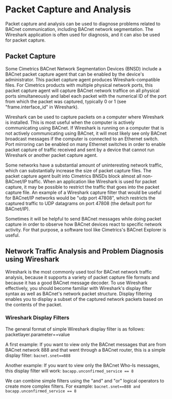 # Packet Capture and Analysis
Packet capture and analysis can be used to diagnose problems related to BACnet communication, including BACnet network segmentation.  The Wireshark application is often used for diagnosis, and it can also be used for packet capture.

## Packet Capture
Some Cimetrics BACnet Network Segmentation Devices (BNSD) include a BACnet packet capture agent that can be enabled by the device's administrator.  This packet capture agent produces Wireshark-compatible files. For Cimetrics products with multiple physical network ports, this packet capture agent will capture BACnet network traffice on all physical ports simultaneously and label each packet with the numerical ID of the port from which the packet was captured, typically 0 or 1 (see "frame.interface_id" in Wireshark).

Wireshark can be used to capture packets on a computer where Wireshark is installed.  This is most useful when the computer is actively communicating using BACnet.  If Wireshark is running on a computer that is not actively communicating using BACnet, it will most likely see only BACnet broadcast messages if the computer is connected to an Ethernet switch.  Port mirroring can be enabled on many Ethernet switches in order to enable packet capture of traffic received and sent by a device that cannot run Wireshark or another packet capture agent.

Some networks have a substantial amount of uninteresting network traffic, which can substantially increase the size of packet capture files.  The packet capture agent built into Cimetrics BNSDs block almost all non-BACnet/IP traffic.  When an application like Wireshark is used for packet capture, it may be possible to restrict the traffic that goes into the packet capture file.  An example of a Wireshark capture filter that would be useful for BACnet/IP networks would be "udp port 47808", which restricts the captured traffic to UDP datagrams on port 47808 (the default port for BACnet/IP).

Sometimes it will be helpful to send BACnet messages while doing packet capture in order to observe how BACnet devices react to specific network activity.  For that purpose, a software tool like Cimetrics's BACnet Explorer is useful.

## Network Traffic Analysis and Problem Diagnosis using Wireshark
Wireshark is the most commonly used tool for BACnet network traffic analysis, because it supports a variety of packet capture file formats and because it has a good BACnet message decoder.  To use Wireshark effectively, you should become familiar with Wireshark's display filter syntax as well as BACnet's network packet structure.  Display filtering enables you to display a subset of the captured network packets based on the contents of the packet.

### Wireshark Display Filters
The general format of simple Wireshark display filter is as follows:
  packetlayer.parameter==value

A first example: If you want to view only the BACnet messages that are from BACnet network 888 and that went through a BACnet router, this is a simple display filter:
`bacnet.snet==888`

Another example: If you want to view only the BACnet Who-Is messages, this display filter will work:
`bacapp.unconfirmed_service == 8`

We can combine simple filters using the "and" and "or" logical operators to create more complex filters.  For example:
`bacnet.snet==888 and bacapp.unconfirmed_service == 8`
